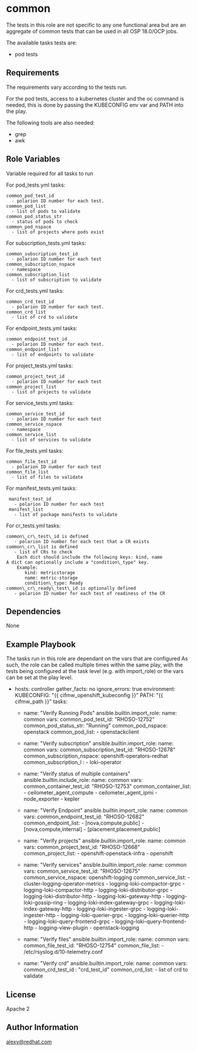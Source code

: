 common
======

The tests in this role are not specific to any one functional area but are an
aggregate of common tests that can be used in all OSP 18.0/OCP jobs.

The available tasks tests are:

* pod tests

Requirements
------------

The requirements vary according to the tests run.

For the pod tests, access to a kubernetes cluster and the oc command is needed,
this is done by passing the KUBECONFIG env var and PATH into the play.

The following tools are also needed:
* grep
* awk

Role Variables
--------------
Variable required for all tasks to run

For pod_tests.yml tasks:

    common_pod_test_id
      - polarion ID number for each test.
    common_pod_list
      - list of pods to validate
    common_pod_status_str
      - status of pods to check
    common_pod_nspace
      - list of projects where pods exist


For subscription_tests.yml tasks:

    common_subscription_test_id
      - polarion ID number for each test
    common_subscription_nspace
      - namespace
    common_subscription_list
      - list of subscription to validate

For crd_tests.yml tasks:

    common_crd_test_id
      - polarion ID number for each test.
    common_crd_list
      - list of crd to validate

For endpoint_tests.yml tasks:

    common_endpoint_test_id
      - polarion ID number for each test.
    common_endpoint_list
      - list of endpoints to validate


For project_tests.yml tasks:

    common_project_test_id
      - polarion ID number for each test
    common_project_list
      - list of projects to validate

For service_tests.yml tasks:

    common_service_test_id
      - polarion ID number for each test
    common_service_nspace
      - namespace
    common_service_list
      - list of services to validate

For file_tests.yml tasks:

    common_file_test_id
      - polarion ID number for each test
    common_file_list
      - list of files to validate

For manifest_tests.yml tasks:

     manifest_test_id
       - polarion ID number for each test
     manifest_list
       - list of package manifests to validate

For cr\_tests.yml tasks:

    common\_cr\_test\_id is defined
       - polarion ID number for each test that a CR exists
    common\_cr\_list is defined
       - list of CRs to check
        Each dict should include the following keys: kind, name
	A dict can optionally include a "condition\_type" key.
        Example:
           kind: metricstorage
           name: metric-storage
           condition\_type: Ready
    common\_cr\_ready\_test\_id is optionally defined
       - polarion ID number for each test of readiness of the CR



Dependencies
------------

None

Example Playbook
----------------

The tasks run in this role are dependant on the vars that are configured
As such, the role can be called multiple times within the same play, with the
tests being configured at the task level (e.g. with import_role) or the vars
can be set at the play level.

  - hosts: controller
    gather_facts: no
    ignore_errors: true
    environment:
      KUBECONFIG: "{{ cifmw_openshift_kubeconfig }}"
      PATH: "{{ cifmw_path }}"
    tasks:
      - name: "Verify Running Pods"
        ansible.builtin.import_role:
          name: common
        vars:
          common_pod_test_id: "RHOSO-12752"
          common_pod_status_str: "Running"
          common_pod_nspace: openstack
          common_pod_list:
            - openstackclient

      - name: "Verify subscription"
        ansible.builtin.import_role:
          name: common
        vars:
          common_subscription_test_id: "RHOSO-12678"
          common_subscription_nspace: openshift-operators-redhat
          common_subscription_l :
            - loki-operator

      - name: "Verify status of multiple containers"
        ansible.builtin.include_role:
          name: common
        vars:
            common_container_test_id: "RHOSO-12753"
            common_container_list:
                - ceilometer_agent_compute
                - ceilometer_agent_ipmi
                - node_exporter
                - kepler

      - name: "Verify Endpoint"
        ansible.builtin.import_role:
          name: common
        vars:
          common_endpoint_test_id: "RHOSO-12682"
          common_endpoint_list:
            - [nova,compute,public]
            - [nova,compute,internal]
            - [placement,placement,public]

      - name: "Verify projects"
        ansible.builtin.import_role:
          name: common
        vars:
          common_project_test_id: "RHOSO-12668"
          common_project_list:
            - openshift-openstack-infra
            - openshift
    
      - name: "Verify services"
        ansible.builtin.import_role:
          name: common
        vars:
          common_service_test_id: "RHOSO-12675"
          common_service_nspace: openshift-logging
          common_service_list:
            - cluster-logging-operator-metrics
            - logging-loki-compactor-grpc
            - logging-loki-compactor-http
            - logging-loki-distributor-grpc
            - logging-loki-distributor-http
            - logging-loki-gateway-http
            - logging-loki-gossip-ring
            - logging-loki-index-gateway-grpc
            - logging-loki-index-gateway-http
            - logging-loki-ingester-grpc
            - logging-loki-ingester-http
            - logging-loki-querier-grpc
            - logging-loki-querier-http
            - logging-loki-query-frontend-grpc
            - logging-loki-query-frontend-http
            - logging-view-plugin
            - openstack-logging

      - name: "Verify files"
        ansible.builtin.import_role:
          name: common
        vars:
          common_file_test_id: "RHOSO-12754"
          common_file_list:
            - /etc/rsyslog.d/10-telemetry.conf

      - name: "Verify crd"
        ansible.builtin.import_role:
          name: common
        vars:
          common_crd_test_id : "crd_test_id"
          common_crd_list:
            - list of crd to validate


License
-------

Apache 2

Author Information
------------------

alexy@redhat.com
